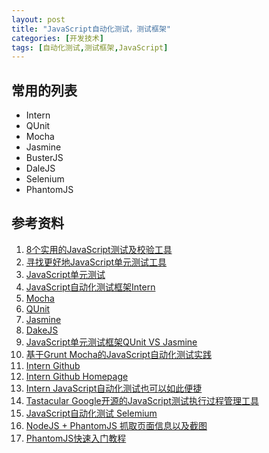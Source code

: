 ```yaml
---
layout: post
title: "JavaScript自动化测试，测试框架"
categories: [开发技术]
tags: [自动化测试,测试框架,JavaScript]
---
```



## 常用的列表
+ Intern
+ QUnit
+ Mocha
+ Jasmine
+ BusterJS
+ DaleJS
+ Selenium
+ PhantomJS

## 参考资料
1. [8个实用的JavaScript测试及校验工具](http://www.daqianduan.com/1845.html)
2. [寻找更好地JavaScript单元测试工具](http://blog.jobbole.com/30738/)
3. [JavaScript单元测试](http://www.cnblogs.com/frostbelt/archive/2012/08/03/2622302.html)
4. [JavaScript自动化测试框架Intern](http://www.oschina.net/p/intern)
5. [Mocha](http://mochajs.org/)
6. [QUnit](http://qunitjs.com/)
7. [Jasmine](http://www.ibm.com/developerworks/cn/web/1404_changwz_jasmine/)
8. [DakeJS](http://dalekjs.com/)
9. [JavaScript单元测试框架QUnit VS Jasmine](http://blog.csdn.net/wide288/article/details/38533605)
10. [基于Grunt Mocha的JavaScript自动化测试实践](http://www.2cto.com/kf/201403/287165.html)
11. [Intern Github](https://github.com/theintern/intern)
12. [Intern Github Homepage](https://theintern.github.io/)
13. [Intern JavaScript自动化测试也可以如此便捷](http://www.ibm.com/developerworks/cn/web/1412_zhongsq_intern/)
14. [Tastacular Google开源的JavaScript测试执行过程管理工具](http://blog.jobbole.com/30134/)
15. [JavaScript自动化测试 Selemium](http://saucelabs.com/)
16. [NodeJS + PhantomJS 抓取页面信息以及截图](http://www.cnblogs.com/justany/p/3279717.htmlhttp://www.cnblogs.com/justany/p/3279717.html)
17. [PhantomJS快速入门教程](http://www.tuicool.com/articles/beeMNj/)